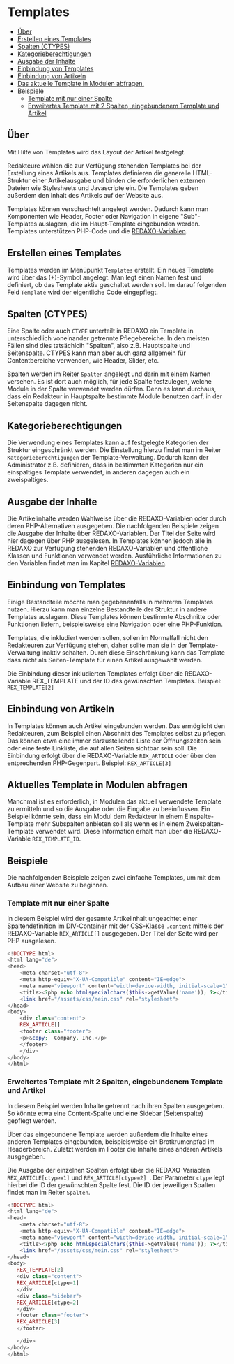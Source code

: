 #  Templates
- [Über](#ueber)
- [Erstellen eines Templates](#ertellen)
- [Spalten  (CTYPES)](#ctype)
- [Kategorieberechtigungen](#catrights)
- [Ausgabe der Inhalte](#ausgabe)
- [Einbindung von Templates](#einbindung)
- [Einbindung von Artikeln](#artikeleinbindung)
- [Das aktuelle Template in Modulen abfragen.](#aktuelles-template)
- [Beispiele](#beispiele)
	- [Template mit nur einer Spalte](#1spalte)
	- [Erweitertes Template mit 2 Spalten, eingebundenem Template und Artikel](#2spalte)
	

<a name="ueber"></a>
## Über
Mit Hilfe von Templates wird das Layout der Artikel  festgelegt.

Redakteure wählen die zur Verfügung stehenden Templates bei der Erstellung eines Artikels aus. Templates definieren die generelle HTML-Struktur einer Artikelausgabe und binden die erforderlichen externen Dateien wie Stylesheets und Javascripte ein. Die Templates geben außerdem den Inhalt des Artikels auf der Website aus.

Templates können verschachtelt angelegt werden. Dadurch kann man Komponenten wie Header, Footer oder Navigation in eigene "Sub"-Templates auslagern, die im Haupt-Template eingebunden werden. Templates unterstützen PHP-Code und die [REDAXO-Variablen](/{{path}}/{{version}}/redaxo-variablen). 

<a name="erstellen"></a>
## Erstellen eines Templates
Templates werden im Menüpunkt `Templates` erstellt. 
Ein neues Template wird über das (+)-Symbol angelegt. Man legt einen Namen fest und definiert, ob das Template aktiv geschaltet werden soll. Im darauf folgenden Feld `Template` wird der eigentliche Code eingepflegt. 

<a name="ctype"></a>
## Spalten  (CTYPES) 
Eine Spalte oder auch `CTYPE` unterteilt in REDAXO ein Template in unterschiedlich voneinander getrennte Pflegebereiche. In den meisten Fällen sind dies tatsächlcih "Spalten", also z.B. Hauptspalte und Seitenspalte. CTYPES kann man aber auch ganz allgemein für Contentbereiche verwenden, wie Header, Slider, etc.

Spalten werden im Reiter `Spalten` angelegt und darin mit einem Namen versehen. Es ist dort auch möglich, für jede  Spalte festzulegen, welche Module in der Spalte verwendet werden dürfen. Denn es kann durchaus, dass ein Redakteur in Hauptspalte bestimmte Module benutzen darf, in der Seitenspalte dagegen nicht.

<a name="catrights"></a>
## Kategorieberechtigungen 
Die Verwendung eines Templates kann auf festgelegte Kategorien der Struktur eingeschränkt werden. Die Einstellung hierzu findet man im Reiter `Kategorieberechtigungen` der Template-Verwaltung. Dadurch kann der Administrator z.B. definieren, dass in bestimmten Kategorien nur ein einspaltiges Template verwendet, in anderen dagegen auch ein zweispaltiges.

<a name="ausgabe"></a>
## Ausgabe der Inhalte 
Die Artikelinhalte werden Wahlweise über die REDAXO-Variablen oder durch deren PHP-Alternativen ausgegeben. Die nachfolgenden Beispiele zeigen die Ausgabe der Inhalte über REDAXO-Variablen. Der Titel der Seite wird hier dagegen über PHP ausgelesen. In Templates können jedoch alle in REDAXO zur Verfügung stehenden REDAXO-Variablen und öffentliche Klassen und Funktionen verwendet werden. Ausführliche Informationen zu den Variablen findet man  im Kapitel [REDAXO-Variablen](/{{path}}/{{version}}/redaxo-variablen). 

<a name="einbindung"></a>
## Einbindung von Templates
Einige Bestandteile möchte man gegebenenfalls in mehreren Templates nutzen. Hierzu kann man einzelne Bestandteile der Struktur in andere Templates auslagern. Diese Templates können bestimmte Abschnitte oder Funktionen liefern, beispielsweise eine Navigation oder eine PHP-Funktion. 

Templates, die inkludiert werden sollen, sollen im Normalfall nicht den Redakteuren zur Verfügung stehen, daher sollte man sie in der Template-Verwaltung inaktiv schalten. Durch diese Einschränkung kann das Template dass nicht als Seiten-Template für einen Artikel ausgewählt werden.

Die Einbindung dieser inkludierten Templates erfolgt über die REDAXO-Variable REX_TEMPLATE und der ID des gewünschten Templates.
Beispiel: `REX_TEMPLATE[2]` 

<a name="artikeleinbindung"></a>
## Einbindung von Artikeln
In Templates können auch Artikel eingebunden werden. Das ermöglicht den Redakteuren, zum Beispiel einen Abschnitt des Templates selbst zu pflegen. Das können etwa eine immer darzustellende Liste der Öffnungszeiten sein oder eine feste Linkliste, die auf allen Seiten sichtbar sein soll. Die Einbindung erfolgt über die REDAXO-Variable `REX_ARTICLE` oder über den entprechenden PHP-Gegenpart.
Beispiel: `REX_ARTICLE[3]` 

<a name="aktuelles-template"></a>
## Aktuelles Template in Modulen abfragen
Manchmal ist es erforderlich, in Modulen das aktuell verwendete Template zu ermitteln und so die Ausgabe oder die Eingabe zu beeinflussen. Ein Beispiel könnte sein, dass ein Modul dem Redakteur in einem Einspalte-Template mehr Subspalten anbieten soll als wenn es in einem Zweispalten-Template verwendet wird. Diese Information erhält man über die REDAXO-Variable `REX_TEMPLATE_ID`.

<a name="beispiele"></a>
## Beispiele 
Die nachfolgenden Beispiele zeigen zwei einfache Templates, um mit dem Aufbau einer Website zu beginnen. 

<a name="1spalte"></a>
### Template mit nur einer Spalte
In diesem Beispiel wird der gesamte Artikelinhalt ungeachtet einer Spaltendefinition im DIV-Container mit der CSS-Klasse `.content` mittels der REDAXO-Variable `REX_ARTICLE[]` ausgegeben. Der Titel der Seite wird per PHP ausgelesen. 

```PHP
<!DOCTYPE html>
<html lang="de">
<head>
    <meta charset="utf-8">
    <meta http-equiv="X-UA-Compatible" content="IE=edge">
    <meta name="viewport" content="width=device-width, initial-scale=1">
    <title><?php echo htmlspecialchars($this->getValue('name')); ?></title>
    <link href="/assets/css/mein.css" rel="stylesheet">
</head>
<body>
    <div class="content">
    REX_ARTICLE[]
    <footer class="footer">
    <p>&copy;  Company, Inc.</p>
    </footer>
    </div> 
</body>
</html>
```

<a name="2spalte"></a>
### Erweitertes Template mit 2 Spalten, eingebundenem Template und Artikel
In diesem Beispiel werden Inhalte getrennt nach ihren Spalten ausgegeben. So könnte etwa eine Content-Spalte und eine Sidebar (Seitenspalte) gepflegt werden.

Über das eingebundene Template werden außerdem die Inhalte eines anderen Templates eingebunden, beispielsweise ein Brotkrumenpfad im Headerbereich. 
Zuletzt werden im Footer die Inhalte eines anderen Artikels ausgegeben.

Die Ausgabe der einzelnen Spalten erfolgt über die REDAXO-Variablen `REX_ARTICLE[ctype=1]` und `REX_ARTICLE[ctype=2] `.  Der Parameter `ctype` legt hierbei die ID der gewünschten Spalte fest. 
Die ID der jeweiligen Spalten findet man im Reiter `Spalten`. 


```PHP
<!DOCTYPE html>
<html lang="de">
<head>
    <meta charset="utf-8">
    <meta http-equiv="X-UA-Compatible" content="IE=edge">
    <meta name="viewport" content="width=device-width, initial-scale=1">
    <title><?php echo htmlspecialchars($this->getValue('name')); ?></title>
    <link href="/assets/css/mein.css" rel="stylesheet">
</head>
<body>
   REX_TEMPLATE[2]
   <div class="content">
   REX_ARTICLE[ctype=1]
   </div  
   <div class="sidebar">
   REX_ARTICLE[ctype=2]
   </div> 
   <footer class="footer">
   REX_ARTICLE[3]
   </footer>

   </div> 
</body>
</html>
```


